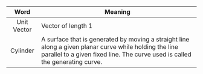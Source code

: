 | Word | Meaning |
| :--: | ---- |
| Unit Vector | Vector of length 1 |
| Cylinder | A surface that is generated by moving a straight line along a given planar curve while holding the line parallel to a given fixed line. The curve used is called the generating curve. |
